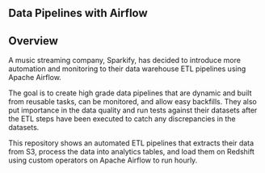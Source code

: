 ## Data Pipelines with Airflow

## Overview
A music streaming company, Sparkify, has decided to introduce more automation and monitoring to their data warehouse ETL pipelines using Apache Airflow.

The goal is to create high grade data pipelines that are dynamic and built from reusable tasks, can be monitored, and allow easy backfills. They also put importance in the data quality and run tests against their datasets after the ETL steps have been executed to catch any discrepancies in the datasets.

This repository shows an automated ETL pipelines that extracts their data from S3, process the data into analytics tables, and load them on Redshift using custom operators on Apache Airflow to run hourly.

